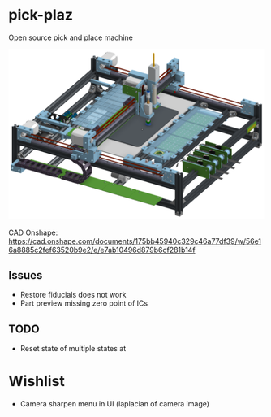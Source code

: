 # pick-plaz
Open source pick and place machine

![CAD Image Pick-Plaz](media/pick-plaz.png)

CAD Onshape: https://cad.onshape.com/documents/175bb45940c329c46a77df39/w/56e16a8885c2fef63520b9e2/e/e7ab10496d879b6cf281b14f


## Issues

* Restore fiducials does not work
* Part preview missing zero point of ICs

## TODO

* Reset state of multiple states at

# Wishlist

* Camera sharpen menu in UI (laplacian of camera image)
